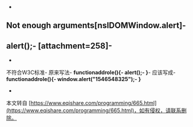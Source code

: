 -
Not enough arguments\[nsIDOMWindow.alert\]-
-
alert();-
\[attachment=258\]-
-
-
不符合W3C标准-
原来写法-
**functionaddrole(){-
 alert();-
}**-
应该写成-
**functionaddrole(){-
 window.alert("1546548325");-
}**

-

本文转自 [https://www.eqishare.com/programming/665.html](https://www.eqishare.com/programming/665.html)，如有侵权，请联系删除。